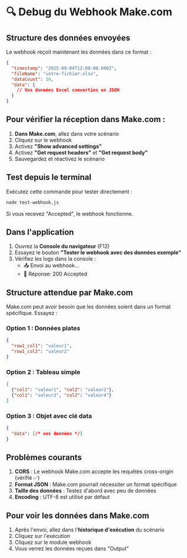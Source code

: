 # 🔍 Debug du Webhook Make.com

## Structure des données envoyées

Le webhook reçoit maintenant les données dans ce format :

```json
{
  "timestamp": "2025-09-04T12:00:00.000Z",
  "fileName": "votre-fichier.xlsx",
  "dataCount": 10,
  "data": {
    // Vos données Excel converties en JSON
  }
}
```

## Pour vérifier la réception dans Make.com :

1. **Dans Make.com**, allez dans votre scénario
2. Cliquez sur le webhook
3. Activez **"Show advanced settings"**
4. Activez **"Get request headers"** et **"Get request body"**
5. Sauvegardez et réactivez le scénario

## Test depuis le terminal

Exécutez cette commande pour tester directement :

```bash
node test-webhook.js
```

Si vous recevez "Accepted", le webhook fonctionne.

## Dans l'application

1. Ouvrez la **Console du navigateur** (F12)
2. Essayez le bouton **"Tester le webhook avec des données exemple"**
3. Vérifiez les logs dans la console :
   - 📤 Envoi au webhook...
   - 📨 Réponse: 200 Accepted

## Structure attendue par Make.com

Make.com peut avoir besoin que les données soient dans un format spécifique. Essayez :

### Option 1 : Données plates
```json
{
  "row1_col1": "valeur1",
  "row1_col2": "valeur2"
}
```

### Option 2 : Tableau simple
```json
[
  {"col1": "valeur1", "col2": "valeur2"},
  {"col1": "valeur3", "col2": "valeur4"}
]
```

### Option 3 : Objet avec clé data
```json
{
  "data": [/* vos données */]
}
```

## Problèmes courants

1. **CORS** : Le webhook Make.com accepte les requêtes cross-origin (vérifié ✅)
2. **Format JSON** : Make.com pourrait nécessiter un format spécifique
3. **Taille des données** : Testez d'abord avec peu de données
4. **Encoding** : UTF-8 est utilisé par défaut

## Pour voir les données dans Make.com

1. Après l'envoi, allez dans l'**historique d'exécution** du scénario
2. Cliquez sur l'exécution
3. Cliquez sur le module webhook
4. Vous verrez les données reçues dans "Output"
